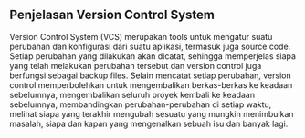 ## Penjelasan Version Control System
Version Control System (VCS) merupakan tools untuk mengatur suatu perubahan dan konfigurasi dari suatu aplikasi, termasuk juga source code. Setiap perubahan yang dilakukan akan dicatat, sehingga memperjelas siapa yang telah melakukan perubahan tersebut dan version control juga berfungsi sebagai backup files. Selain mencatat setiap perubahan, version control memperbolehkan untuk mengembalikan berkas-berkas ke keadaan sebelumnya, mengembalikan seluruh proyek kembali ke keadaan sebelumnya, membandingkan perubahan-perubahan di setiap waktu, melihat siapa yang terakhir mengubah sesuatu yang mungkin menimbulkan masalah, siapa dan kapan yang mengenalkan sebuah isu dan banyak lagi.